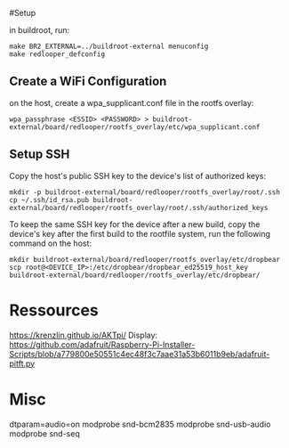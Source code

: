 #Setup

in buildroot, run:
```
make BR2_EXTERNAL=../buildroot-external menuconfig
make redlooper_defconfig
```

## Create a WiFi Configuration
on the host, create a wpa_supplicant.conf file in the rootfs overlay:
```
wpa_passphrase <ESSID> <PASSWORD> > buildroot-external/board/redlooper/rootfs_overlay/etc/wpa_supplicant.conf
```

## Setup SSH
Copy the host's public SSH key to the device's list of authorized keys:
```
mkdir -p buildroot-external/board/redlooper/rootfs_overlay/root/.ssh
cp ~/.ssh/id_rsa.pub buildroot-external/board/redlooper/rootfs_overlay/root/.ssh/authorized_keys
```

To keep the same SSH key for the device after a new build, copy the device's key after the first build to the rootfile system, run the following command on the host:

```
mkdir buildroot-external/board/redlooper/rootfs_overlay/etc/dropbear
scp root@<DEVICE_IP>:/etc/dropbear/dropbear_ed25519_host_key buildroot-external/board/redlooper/rootfs_overlay/etc/dropbear/
```

# Ressources
https://krenzlin.github.io/AKTpi/
Display: https://github.com/adafruit/Raspberry-Pi-Installer-Scripts/blob/a779800e50551c4ec48f3c7aae31a53b6011b9eb/adafruit-pitft.py

# Misc
dtparam=audio=on
modprobe snd-bcm2835
modprobe snd-usb-audio
modprobe snd-seq

